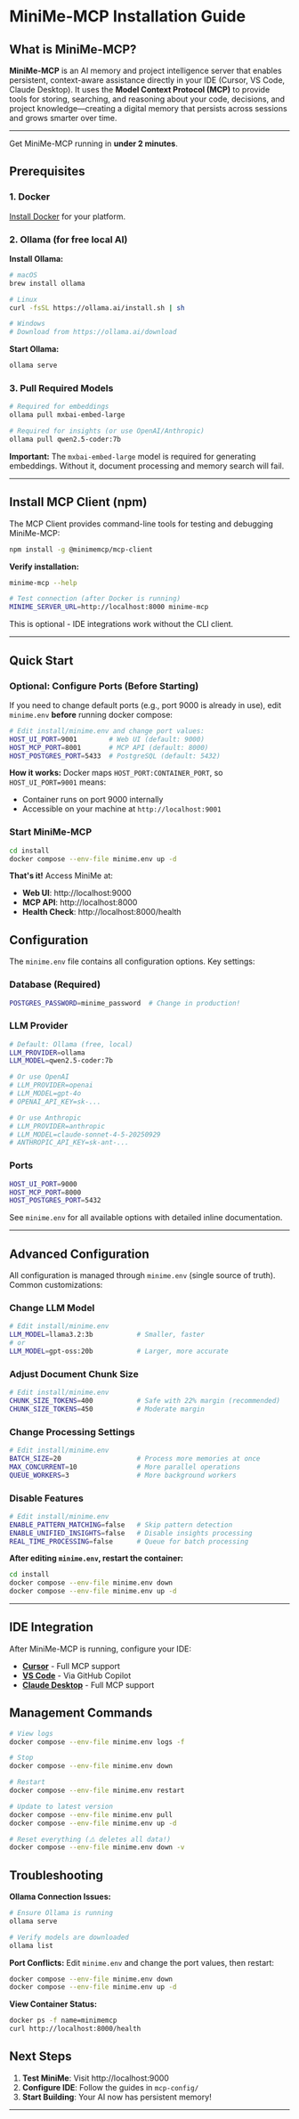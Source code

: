 # MiniMe-MCP Installation Guide

## What is MiniMe-MCP?

**MiniMe-MCP** is an AI memory and project intelligence server that enables persistent, context-aware assistance directly in your IDE (Cursor, VS Code, Claude Desktop). It uses the **Model Context Protocol (MCP)** to provide tools for storing, searching, and reasoning about your code, decisions, and project knowledge—creating a digital memory that persists across sessions and grows smarter over time.

---

Get MiniMe-MCP running in **under 2 minutes**.

## Prerequisites

### 1. Docker
[Install Docker](https://docs.docker.com/get-docker/) for your platform.

### 2. Ollama (for free local AI)

**Install Ollama:**

```bash
# macOS
brew install ollama

# Linux
curl -fsSL https://ollama.ai/install.sh | sh

# Windows
# Download from https://ollama.ai/download
```

**Start Ollama:**
```bash
ollama serve
```

### 3. Pull Required Models

```bash
# Required for embeddings
ollama pull mxbai-embed-large

# Required for insights (or use OpenAI/Anthropic)
ollama pull qwen2.5-coder:7b
```

**Important:** The `mxbai-embed-large` model is required for generating embeddings. Without it, document processing and memory search will fail.

---

## Install MCP Client (npm)

The MCP Client provides command-line tools for testing and debugging MiniMe-MCP:

```bash
npm install -g @minimemcp/mcp-client
```

**Verify installation:**
```bash
minime-mcp --help

# Test connection (after Docker is running)
MINIME_SERVER_URL=http://localhost:8000 minime-mcp
```

This is optional - IDE integrations work without the CLI client.

---

## Quick Start

### Optional: Configure Ports (Before Starting)

If you need to change default ports (e.g., port 9000 is already in use), edit `minime.env` **before** running docker compose:

```bash
# Edit install/minime.env and change port values:
HOST_UI_PORT=9001        # Web UI (default: 9000)
HOST_MCP_PORT=8001       # MCP API (default: 8000)
HOST_POSTGRES_PORT=5433  # PostgreSQL (default: 5432)
```

**How it works:** Docker maps `HOST_PORT:CONTAINER_PORT`, so `HOST_UI_PORT=9001` means:
- Container runs on port 9000 internally
- Accessible on your machine at `http://localhost:9001`

### Start MiniMe-MCP

```bash
cd install
docker compose --env-file minime.env up -d
```

**That's it!** Access MiniMe at:
- **Web UI**: http://localhost:9000
- **MCP API**: http://localhost:8000
- **Health Check**: http://localhost:8000/health

## Configuration

The `minime.env` file contains all configuration options. Key settings:

### Database (Required)
```bash
POSTGRES_PASSWORD=minime_password  # Change in production!
```

### LLM Provider
```bash
# Default: Ollama (free, local)
LLM_PROVIDER=ollama
LLM_MODEL=qwen2.5-coder:7b

# Or use OpenAI
# LLM_PROVIDER=openai
# LLM_MODEL=gpt-4o
# OPENAI_API_KEY=sk-...

# Or use Anthropic
# LLM_PROVIDER=anthropic
# LLM_MODEL=claude-sonnet-4-5-20250929
# ANTHROPIC_API_KEY=sk-ant-...
```

### Ports
```bash
HOST_UI_PORT=9000
HOST_MCP_PORT=8000
HOST_POSTGRES_PORT=5432
```

See `minime.env` for all available options with detailed inline documentation.

---

## Advanced Configuration

All configuration is managed through `minime.env` (single source of truth). Common customizations:

### Change LLM Model
```bash
# Edit install/minime.env
LLM_MODEL=llama3.2:3b           # Smaller, faster
# or
LLM_MODEL=gpt-oss:20b           # Larger, more accurate
```

### Adjust Document Chunk Size
```bash
# Edit install/minime.env
CHUNK_SIZE_TOKENS=400           # Safe with 22% margin (recommended)
CHUNK_SIZE_TOKENS=450           # Moderate margin
```

### Change Processing Settings
```bash
# Edit install/minime.env
BATCH_SIZE=20                   # Process more memories at once
MAX_CONCURRENT=10               # More parallel operations
QUEUE_WORKERS=3                 # More background workers
```


### Disable Features
```bash
# Edit install/minime.env
ENABLE_PATTERN_MATCHING=false   # Skip pattern detection
ENABLE_UNIFIED_INSIGHTS=false   # Disable insights processing
REAL_TIME_PROCESSING=false      # Queue for batch processing
```

**After editing `minime.env`, restart the container:**
```bash
cd install
docker compose --env-file minime.env down
docker compose --env-file minime.env up -d
```

---

## IDE Integration

After MiniMe-MCP is running, configure your IDE:

- **[Cursor](mcp-config/cursor/README.md)** - Full MCP support
- **[VS Code](mcp-config/vscode/README.md)** - Via GitHub Copilot
- **[Claude Desktop](mcp-config/claude-code/README.md)** - Full MCP support

## Management Commands

```bash
# View logs
docker compose --env-file minime.env logs -f

# Stop
docker compose --env-file minime.env down

# Restart
docker compose --env-file minime.env restart

# Update to latest version
docker compose --env-file minime.env pull
docker compose --env-file minime.env up -d

# Reset everything (⚠️ deletes all data!)
docker compose --env-file minime.env down -v
```

## Troubleshooting

**Ollama Connection Issues:**
```bash
# Ensure Ollama is running
ollama serve

# Verify models are downloaded
ollama list
```

**Port Conflicts:**
Edit `minime.env` and change the port values, then restart:
```bash
docker compose --env-file minime.env down
docker compose --env-file minime.env up -d
```

**View Container Status:**
```bash
docker ps -f name=minimemcp
curl http://localhost:8000/health
```

## Next Steps

1. **Test MiniMe**: Visit http://localhost:9000
2. **Configure IDE**: Follow the guides in `mcp-config/`
3. **Start Building**: Your AI now has persistent memory!

---

